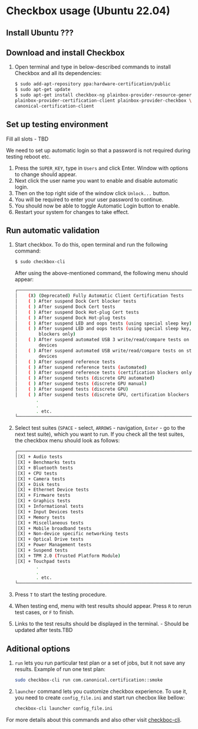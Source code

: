 # Checkbox usage (Ubuntu 22.04)

## Install Ubuntu ???

## Download and install Checkbox

1. Open terminal and type in below-described commands to install Checkbox and
all its dependencies:

    ```bash
    $ sudo add-apt-repository ppa:hardware-certification/public
    $ sudo apt-get update
    $ sudo apt-get install checkbox-ng plainbox-provider-resource-generic \
    plainbox-provider-certification-client plainbox-provider-checkbox \ 
    canonical-certification-client
    ```

## Set up testing environment

Fill all slots - TBD

We need to set up automatic login so that a password is not required during
testing reboot etc.
1. Press the `SUPER_KEY`, type in `Users` and click Enter. Window with options to
change should appear.
1. Next click the user name you want to enable and disable automatic login. 
1. Then on the top right side of the window click `Unlock...` button.
1. You will be required to enter your user password to continue.
1. You should now be able to toggle Automatic Login button to enable.
1. Restart your system for changes to take effect.

## Run automatic validation

1. Start checkbox. To do this, open terminal and run the following command:

    ```bash
    $ sudo checkbox-cli
    ```

    After using the above-mentioned command, the following menu should appear:

    ```bash
    ┌──────────────────────────────────────────────────────────────────────────────┐
    │    (X) (Deprecated) Fully Automatic Client Certification Tests               │
    │    ( ) After suspend Dock Cert blocker tests                                 │
    │    ( ) After suspend Dock Cert tests                                         │
    │    ( ) After suspend Dock Hot-plug Cert tests                                │
    │    ( ) After suspend Dock Hot-plug tests                                     │
    │    ( ) After suspend LED and oops tests (using special sleep key)            │
    │    ( ) After suspend LED and oops tests (using special sleep key, cert.      │
    │        blockers only)                                                        │
    │    ( ) After suspend automated USB 3 write/read/compare tests on storage     │
    │        devices                                                               │
    │    ( ) After suspend automated USB write/read/compare tests on storage       │
    │        devices                                                               │
    │    ( ) After suspend reference tests                                         │
    │    ( ) After suspend reference tests (automated)                             │
    │    ( ) After suspend reference tests (certification blockers only)           │
    │    ( ) After suspend tests (discrete GPU automated)                          │
    │    ( ) After suspend tests (discrete GPU manual)                             │
    │    ( ) After suspend tests (discrete GPU)                                    │
    │    ( ) After suspend tests (discrete GPU, certification blockers only)       |
            .
            .
            . etc.
    └──────────────────────────────────────────────────────────────────────────────┘
    ```

1. Select test suites (`SPACE` - select, `ARROWS` - navigation, `Enter` -
go to the next test suite), which you want to run. If you check all the test
suites, the checkbox menu should look as follows:

    ```bash
    ┌──────────────────────────────────────────────────────────────────────────────┐
    │[X] + Audio tests                                                             │
    │[X] + Benchmarks tests                                                        │
    │[X] + Bluetooth tests                                                         │
    │[X] + CPU tests                                                               │
    │[X] + Camera tests                                                            │
    │[X] + Disk tests                                                              │
    │[X] + Ethernet Device tests                                                   │
    │[X] + Firmware tests                                                          │
    │[X] + Graphics tests                                                          │
    │[X] + Informational tests                                                     │
    │[X] + Input Devices tests                                                     │
    │[X] + Memory tests                                                            │
    │[X] + Miscellaneous tests                                                     │
    │[X] + Mobile broadband tests                                                  │
    │[X] + Non-device specific networking tests                                    │
    │[X] + Optical Drive tests                                                     │
    │[X] + Power Management tests                                                  │
    │[X] + Suspend tests                                                           │
    │[X] + TPM 2.0 (Trusted Platform Module)                                       │
    │[X] + Touchpad tests                                                          │
            .
            .
            . etc.
    └──────────────────────────────────────────────────────────────────────────────┘
    ```

1. Press `T` to start the testing procedure.

1. When testing end, menu with test results should appear. Press `R` to rerun
test cases, or `F` to finish.

1. Links to the test results should be displayed in the terminal. - Should be 
updated after tests.TBD

## Aditional options

1. `run` lets you run particular test plan or a set of jobs, but it not save any
   results. Example of run one test plan:

    ```bash
    sudo checkbox-cli run com.canonical.certification::smoke
    ```

2. `launcher` command lets you customize checkbox experience. To use it, you 
   need to create `config_file.ini` and start run checbox like bellow:

    ```bash
    checkbox-cli launcher config_file.ini
    ```
    
For more details about this commands and also other visit 
[checkboc-cli](https://checkbox.readthedocs.io/en/latest/using.html#).

